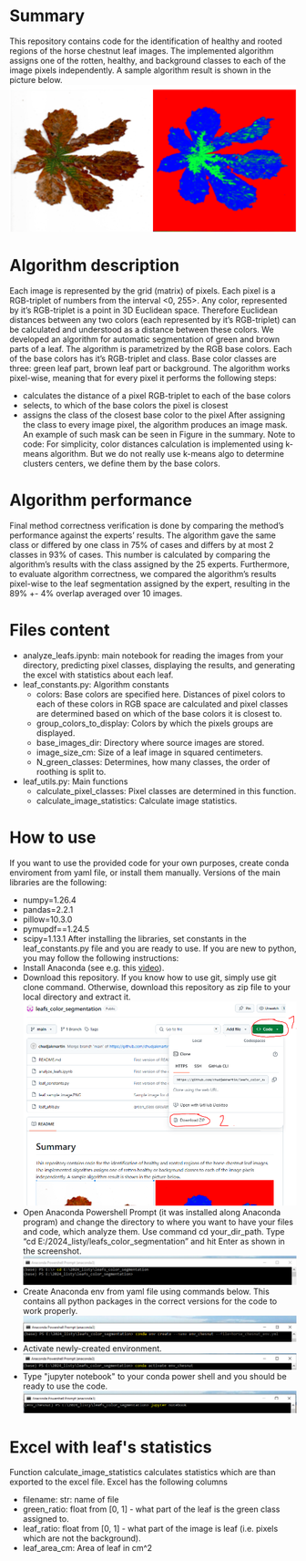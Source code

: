 # Summary
This repository contains code for the identification of healthy and rooted regions of the horse chestnut leaf images. The implemented algorithm assigns one of the rotten, healthy, and background classes to each of the image pixels independently. A sample algorithm result is shown in the picture below.
![sample_leaf_segmentation](images_for_readme/leaf_sample_image.PNG)

# Algorithm description
Each image is represented by the grid (matrix) of pixels. Each pixel is a RGB-triplet of numbers from the interval <0, 255>. Any color, represented by it’s RGB-triplet is a point in 3D Euclidean space. Therefore Euclidean distances between any two colors (each represented by it’s RGB-triplet) can be calculated and understood as a distance between these colors. 
We developed an algorithm for automatic segmentation of green and brown parts of a leaf. The algorithm is parametrized by the RGB base colors. Each of the base colors has it’s RGB-triplet and class. Base color classes are three: green leaf part, brown leaf part or background.
The algorithm works pixel-wise, meaning that for every pixel it performs the following steps:
-  calculates the distance of a pixel RGB-triplet to each of the base colors
-  selects, to which of the base colors the pixel is closest
-  assigns the class of the closest base color to the pixel
After assigning the class to every image pixel, the algorithm produces an image mask. An example of such mask can be seen in Figure in the summary. 
Note to code: For simplicity, color distances calculation is implemented using k-means algorithm. But we do not really use k-means algo to determine clusters centers, we define them by the base colors.

# Algorithm performance
Final method correctness verification is done by comparing the method’s performance against the experts’ results. The algorithm gave the same class or differed by one class in 75% of cases and differs by at most 2 classes in 93% of cases. This number is calculated by comparing the algorithm’s results with the class assigned by the 25 experts. Furthermore, to evaluate algorithm correctness, we compared the algorithm’s results pixel-wise to the leaf segmentation assigned by the expert, resulting in the 89% +- 4% overlap averaged over 10 images.

# Files content
- analyze_leafs.ipynb: main notebook for reading the images from your directory, predicting pixel classes, displaying the results, and generating the excel with statistics about each leaf.
- leaf_constants.py: Algorithm constants
    - colors: Base colors are specified here. Distances of pixel colors to each of these colors in RGB space are calculated and pixel classes are determined based on  which of the base colors it is closest to.
    - group_colors_to_display: Colors by which the pixels groups are displayed.
    - base_images_dir: Directory where source images are stored.
    - image_size_cm: Size of a leaf image in squared centimeters.
    - N_green_classes: Determines, how many classes, the order of roothing is split to.
- leaf_utils.py: Main functions
    - calculate_pixel_classes: Pixel classes are determined in this function.
    - calculate_image_statistics: Calculate image statistics.

# How to use

If you want to use the provided code for your own purposes, create conda enviroment from yaml file, or install them manually. Versions of the main libraries are the following:
- numpy=1.26.4
- pandas=2.2.1
- pillow=10.3.0
- pymupdf==1.24.5
- scipy=1.13.1
After installing the libraries, set constants in the leaf_constants.py file and you are ready to use. If you are new to python, you may follow the following instructions:
- Install Anaconda (see e.g. this [video](https://www.youtube.com/watch?v=UTqOXwAi1pE)).
- Download this repository. If you know how to use git, simply use git clone command. Otherwise, download this repository as zip file to your local directory and extract it.
![download repo files](images_for_readme/download_repo.PNG)
- Open Anaconda Powershell Prompt (it was installed along Anaconda program) and change the directory to where you want to have your files and code, which analyze them. Use command cd your_dir_path. Type “cd E:/2024_listy/leafs_color_segmentation” and hit Enter as shown in the screenshot.
![change directory](images_for_readme/change_directory.PNG)
- Create Anaconda env from yaml file using commands below. This contains all python packages in the correct versions for the code to work properly.
![create enviroment](images_for_readme/create_env.PNG)
- Activate newly-created environment.
![activate enviroment](images_for_readme/activate_env.PNG)
- Type "jupyter notebook" to your conda power shell and you should be ready to use the code.
![run jupyter notebook](images_for_readme/run_jupyter_notebook.PNG)

# Excel with leaf's statistics
Function calculate_image_statistics calculates statistics which are than exported to the excel file. Excel has the following columns
- filename: str: name of file
- green_ratio: float from [0, 1] - what part of the leaf is the green class assigned to.
- leaf_ratio: float from [0, 1] - what part of the image is leaf (i.e. pixels which are not the background).
- leaf_area_cm: Area of leaf in cm^2
